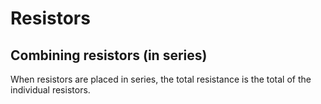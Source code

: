 # Resistors

## Combining resistors (in series)
When resistors are placed in series, the total resistance is the total of the individual resistors.